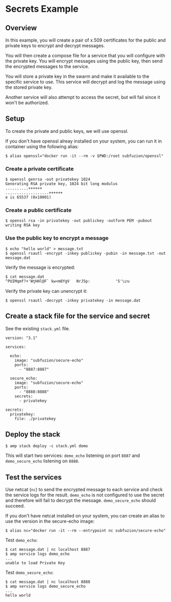 # Secrets Example

## Overview

In this example, you will create a pair of x.509 certificates for the public and private keys
to encrypt and decrypt messages.

You will then create a compose file for a service that you will configure with the private key.
You will encrypt messages using the public key, then send the encrypted messages to the service.

You will store a private key in the swarm and make it available to the specific service to use.
This service will decrypt and log the message using the stored private key.

Another service will also attempt to access the secret, but will fail since it won't be
authorized.

## Setup

To create the private and public keys, we will use openssl.

If you don't have openssl alreay installed on your system, you can run it in container using
the following alias:

    $ alias openssl="docker run -it --rm -v $PWD:/root subfuzion/openssl"

### Create a private certificate

    $ openssl genrsa -out privatekey 1024
    Generating RSA private key, 1024 bit long modulus
    ..........++++++
    ...................++++++
    e is 65537 (0x10001)

### Create a public certificate

    $ openssl rsa -in privatekey -out publickey -outform PEM -pubout
    writing RSA key

### Use the public key to encrypt a message

    $ echo "hello world" > message.txt
    $ openssl rsautl -encrypt -inkey publickey -pubin -in message.txt -out message.dat

Verify the message is encrypted:

    $ cat message.dat
    ^PUIMqmf?+'WţHHl@F` kw<m8YgV   NrJ5p:           '5'\שu

Verify the private key can unencrypt it:

    $ openssl rsautl -decrypt -inkey privatekey -in message.dat

## Create a stack file for the service and secret

See the existing `stack.yml` file.

```
version: "3.1"

services:

  echo:
    image: "subfuzion/secure-echo"
    ports:
      - "8887:8887"

  secure_echo:
    image: "subfuzion/secure-echo"
    ports:
      - "8888:8888"
    secrets:
      - privatekey

secrets:
  privatekey:
    file: ./privatekey

```

## Deploy the stack

    $ amp stack deploy -c stack.yml demo

This will start two services: `demo_echo` listening on port `8887` and `demo_secure_echo` listening on `8888`.

## Test the services

Use netcat (`nc`) to send the encrypted message to each service and check the service logs for the result.
`demo_echo` is not configured to use the secret and therefore will fail to decrypt the message.
`demo_secure_echo` should succeed.

If you don't have netcat installed on your system, you can create an alias to use the version in the secure-echo image:

    $ alias nc="docker run -it --rm --entrypoint nc subfuzion/secure-echo"

Test `demo_echo`:

    $ cat message.dat | nc localhost 8887
    $ amp service logs demo_echo
    ...
    unable to load Private Key

Test `demo_secure_echo`:

    $ cat message.dat | nc localhost 8888
    $ amp service logs demo_secure_echo
    ...
    hello world

